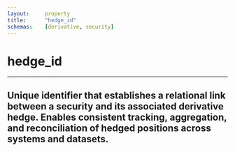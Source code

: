 ```yaml
---
layout:     property
title:      "hedge_id"
schemas:    [derivative, security]
---
```


# hedge_id

---

Unique identifier that establishes a relational link between a security and its associated derivative hedge. Enables consistent tracking, aggregation, and reconciliation of hedged positions across systems and datasets.
--- 